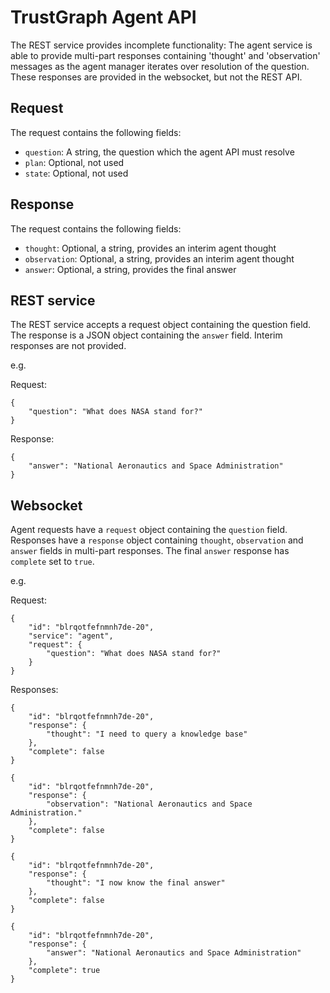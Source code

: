 
# TrustGraph Agent API

The REST service provides incomplete functionality: The agent service
is able to provide multi-part responses containing 'thought' and
'observation' messages as the agent manager iterates over resolution of the
question.  These responses are provided in the websocket, but not the REST
API.

## Request

The request contains the following fields:
- `question`: A string, the question which the agent API must resolve
- `plan`: Optional, not used
- `state`: Optional, not used

## Response

The request contains the following fields:
- `thought`: Optional, a string, provides an interim agent thought
- `observation`: Optional, a string, provides an interim agent thought
- `answer`: Optional, a string, provides the final answer

## REST service

The REST service accepts a request object containing the question field.
The response is a JSON object containing the `answer` field.  Interim
responses are not provided.

e.g.

Request:
```
{
    "question": "What does NASA stand for?"
}
```

Response:

```
{
    "answer": "National Aeronautics and Space Administration"
}
```

## Websocket

Agent requests have a `request` object containing the `question` field.
Responses have a `response` object containing `thought`, `observation`
and `answer` fields in multi-part responses.  The final `answer` response
has `complete` set to `true`.

e.g.

Request:

```
{
    "id": "blrqotfefnmnh7de-20",
    "service": "agent",
    "request": {
        "question": "What does NASA stand for?"
    }
}
```

Responses:

```
{
    "id": "blrqotfefnmnh7de-20",
    "response": {
        "thought": "I need to query a knowledge base"
    },
    "complete": false
}
```

```
{
    "id": "blrqotfefnmnh7de-20",
    "response": {
        "observation": "National Aeronautics and Space Administration."
    },
    "complete": false
}
```

```
{
    "id": "blrqotfefnmnh7de-20",
    "response": {
        "thought": "I now know the final answer"
    },
    "complete": false
}
```

```
{
    "id": "blrqotfefnmnh7de-20",
    "response": {
        "answer": "National Aeronautics and Space Administration"
    },
    "complete": true
}
```

